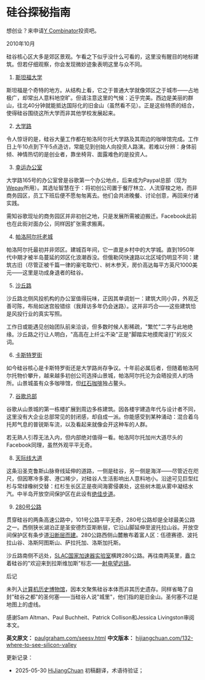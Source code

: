 


# 硅谷探秘指南

想创业？来申请[Y Combinator](http://ycombinator.com/apply.html)投资吧。

2010年10月

硅谷核心区大多是郊区景观。乍看之下似乎没什么可看的，这里没有醒目的地标建筑。但若仔细观察，你会发现微妙迹象表明这里与众不同。

1. [斯坦福大学](http://maps.google.com/maps?q=stanford+university)

斯坦福是个奇特的地方。从结构上看，它之于普通大学就像郊区之于城市——占地极广，却常出人意料地空旷。但请注意这里的气候：近乎完美。西边是美丽的群山，往北40分钟就能抵达国际化的旧金山（虽然看不见）。正是这些特质的结合，使得硅谷围绕这所大学而非其他学校发展起来。

2. [大学路](http://maps.google.com/maps?q=university+and+ramona+palo+alto)

令人惊讶的是，硅谷大量工作都在帕洛阿尔托大学路及其周边的咖啡馆完成。工作日上午10点到下午5点造访，常能见到创始人向投资人路演。若难以分辨：身体前倾、神情热切的是创业者，靠坐椅背、面露难色的是投资人。

3. [幸运办公室](http://maps.google.com/maps?q=165+university+ave+palo+alto)

大学路165号的办公室曾是谷歌第一个办公地点，后来成为Paypal总部（现为[Wepay](http://wepay.com)所用）。其选址智慧在于：将初创公司置于餐厅林立、人流穿梭之地，而非商务园区，员工下班后便不愿匆匆离去。他们会共进晚餐、讨论创意，再回来付诸实践。

需知谷歌现址的商务园区并非初创之地，只是发展所需被迫搬迁。Facebook此前也在此街对面办公，同样因扩张需求搬离。

4. [帕洛阿尔托老城](http://maps.google.com/maps?q=old+palo+alto)

帕洛阿尔托最初并非郊区。建城百年间，它一直是乡村中的大学城。直到1950年代中期才被半岛蔓延的郊区化浪潮吞没。但俄勒冈快速路以北区域仍明显不同：建筑古旧（尽管正被千篇一律的豪宅取代）、树木参天，房价高达每平方英尺1000美元——这里是功成身退者的硅谷。

5. [沙丘路](http://maps.google.com/maps?q=2900+sand+hill+road+menlo+park)

沙丘路北侧风投机构的办公室值得玩味，正因其单调划一：建筑大同小异，外观乏善可陈，布局如迷宫般错综（我拜访多年仍会迷路）。这并非巧合——这些建筑恰是风投行业的真实写照。

工作日或能遇见创始团队前来洽谈，但多数时候人影稀疏，"繁忙"二字与此地绝缘。沙丘路之行让人明白，"高高在上纤尘不染"正是"脚踏实地摸爬滚打"的反义词。

6. [卡斯特罗街](http://maps.google.com/maps?q=castro+and+villa+mountain+view)

如今硅谷核心是卡斯特罗街还是大学路尚存争议。十年前必属后者，但随着帕洛阿尔托物价攀升，越来越多初创公司选择山景城，帕洛阿尔托沦为会晤投资人的场所。山景城虽有众多咖啡馆，但[红石咖啡](http://maps.google.com/places/us/ca/mountain-view/castro-st/201/-red-rock-coffee)独占鳌头。

7. [谷歌总部](http://maps.google.com/maps?q=charleston+road+mountain+view)

谷歌从山景城的第一栋楼扩展到周边多栋建筑。因各楼宇建造年代与设计者不同，这里没有大企业总部常见的封闭感，却自成一派。你能感受到某种涌动：混合着乌托邦气息的普锐斯车流，以及看起来就像会开这种车的人群。

若无熟人引荐无法入内，但内部绝对值得一看。帕洛阿尔托加州大道尽头的Facebook同理，虽然外观平平无奇。

8. [天际线大道](http://maps.google.com/maps?q=skylonda)

这条沿圣克鲁斯山脉脊线延伸的道路，一侧是硅谷，另一侧是海洋——尽管近在咫尺，但因寒冷多雾、港口稀少，对硅谷人生活影响出人意料地小。沿途可见巨型红杉与常绿橡树交替：红杉生长区正是夜间海雾侵袭处，这些树木能从雾中凝结水汽。中半岛开放空间保护区在此设有[绝佳步道](http://www.openspace.org/)。

9. [280号公路](http://maps.google.com/maps?q=interstate+280+san+mateo)

贯穿硅谷的两条高速公路中，101号公路平平无奇，280号公路却是全球最美公路之一。西侧狭长湖泊正是圣安德烈亚斯断层，它沿山脚延伸至波托拉山谷。开放空间保护区有条步道[沿断层而建](http://www.openspace.org/preserves/pr_los_trancos.asp)。280公路西侧山麓散布着富人区：伍德赛德、波托拉山谷、洛斯阿图斯山、萨拉托加、洛斯加托斯。

沙丘路南侧不远处，[SLAC国家加速器实验室](http://www.flickr.com/photos/38037974@N00/3890299362/)横跨280公路。再往南两英里，矗立着硅谷的"欢迎来到拉斯维加斯"标志——[射电望远镜](http://www.flickr.com/photos/paulbarroga/3443486941/)。

后记

未列入[计算机历史博物馆](http://www.computerhistory.org/)，因本文聚焦硅谷本体而非其历史遗存。同样省略了自封"硅谷之都"的圣何塞——当硅谷人说"城里"，他们指的是旧金山。圣何塞不过是地图上的虚线。

感谢Sam Altman、Paul Buchheit、Patrick Collison和Jessica Livingston审阅本文。

**英文原文：** [paulgraham.com/seesv.html](https://paulgraham.com/seesv.html)
**中文版本：** [hijiangchuan.com/132-where-to-see-silicon-valley](https://hijiangchuan.com/132-where-to-see-silicon-valley)



更新记录：
- 2025-05-30 [HiJiangChuan](https://hijiangchuan.com) 初稿翻译，术语待验证；
